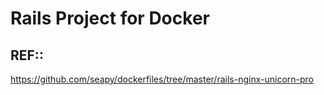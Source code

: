 Rails Project for Docker
============


REF::
---
https://github.com/seapy/dockerfiles/tree/master/rails-nginx-unicorn-pro

